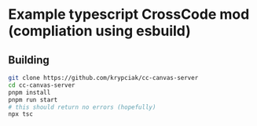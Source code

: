 <!-- markdownlint-disable MD013 MD024 MD001 MD045 -->

# Example typescript CrossCode mod (compliation using esbuild)

## Building

```bash
git clone https://github.com/krypciak/cc-canvas-server
cd cc-canvas-server
pnpm install
pnpm run start
# this should return no errors (hopefully)
npx tsc
```
